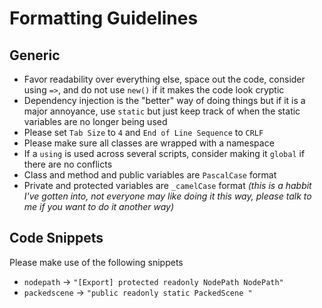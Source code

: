 # Formatting Guidelines

## Generic

- Favor readability over everything else, space out the code, consider using `=>`, and do not use `new()` if it makes the code look cryptic
- Dependency injection is the "better" way of doing things but if it is a major annoyance, use `static` but just keep track of when the static variables are no longer being used
- Please set `Tab Size` to `4` and `End of Line Sequence` to `CRLF`
- Please make sure all classes are wrapped with a namespace
- If a `using` is used across several scripts, consider making it `global` if there are no conflicts
- Class and method and public variables are `PascalCase` format
- Private and protected variables are `_camelCase` format *(this is a habbit I've gotten into, not everyone may like doing it this way, please talk to me if you want to do it another way)*

## Code Snippets

Please make use of the following snippets

- `nodepath` -> `"[Export] protected readonly NodePath NodePath"`
- `packedscene` -> `"public readonly static PackedScene "`

